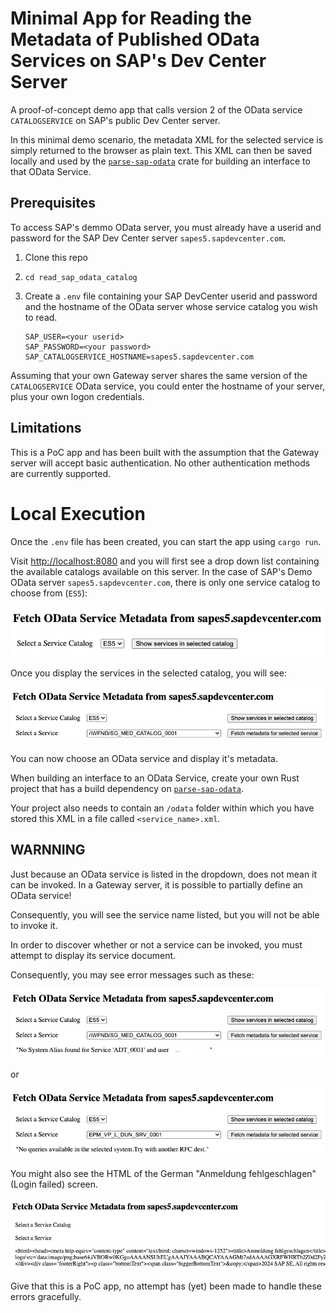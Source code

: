 # Minimal App for Reading the Metadata of Published OData Services on SAP's Dev Center Server

A proof-of-concept demo app that calls version 2 of the OData service `CATALOGSERVICE` on SAP's public Dev Center server.

In this minimal demo scenario, the metadata XML for the selected service is simply returned to the browser as plain text.
This XML can then be saved locally and used by the [`parse-sap-odata`](https://crates.io/crates/parse-sap-odata) crate for building an interface to that OData Service.

## Prerequisites

To access SAP's demmo OData server, you must already have a userid and password for the SAP Dev Center server `sapes5.sapdevcenter.com`.

1. Clone this repo
2. `cd read_sap_odata_catalog`
3. Create a `.env` file containing your SAP DevCenter userid and password and the hostname of the OData server whose service catalog you wish to read.

   ```
   SAP_USER=<your userid>
   SAP_PASSWORD=<your password>
   SAP_CATALOGSERVICE_HOSTNAME=sapes5.sapdevcenter.com
   ```

Assuming that your own Gateway server shares the same version of the `CATALOGSERVICE` OData service, you could enter the hostname of your server, plus your own logon credentials.

## Limitations

This is a PoC app and has been built with the assumption that the Gateway server will accept basic authentication.
No other authentication methods are currently supported.

# Local Execution

Once the `.env` file has been created, you can start the app using `cargo run`.

Visit <http://localhost:8080> and you will first see a drop down list containing the available catalogs available on this server.
In the case of SAP's Demo OData server `sapes5.sapdevcenter.com`, there is only one service catalog to choose from (`ES5`):

![First screen](./imgs/screen01.png)

Once you display the services in the selected catalog, you will see:

![Second screen](./imgs/screen02.png)

You can now choose an OData service and display it's metadata.

When building an interface to an OData Service, create your own Rust project that has a build dependency on [`parse-sap-odata`](https://crates.io/crates/parse-sap-odata).

Your project also needs to contain an `/odata` folder within which you have stored this XML in a file called `<service_name>.xml`.

## WARNNING

Just because an OData service is listed in the dropdown, does not mean it can be invoked.
In a Gateway server, it is possible to partially define an OData service!

Consequently, you will see the service name listed, but you will not be able to invoke it.

In order to discover whether or not a service can be invoked, you must attempt to display its service document.

Consequently, you may see error messages such as these:

![Error screen 1](./imgs/error01.png)

or

![Error screen 2](./imgs/error02.png)

You might also see the HTML of the German "Anmeldung fehlgeschlagen" (Login failed) screen.

![Error screen 3](./imgs/error03.png)

Give that this is a PoC app, no attempt has (yet) been made to handle these errors gracefully.
